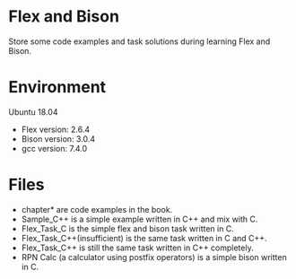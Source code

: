 # Flex and Bison

Store some code examples and task solutions during learning Flex and Bison.

# Environment

Ubuntu 18.04

* Flex version: 2.6.4
* Bison version: 3.0.4
* gcc version: 7.4.0

# Files

- chapter* are code examples in the book.
- Sample_C++ is a simple example written in C++ and mix with C.
- Flex_Task_C is the simple flex and bison task written in C.
- Flex_Task_C++(insufficient) is the same task written in C and C++.
- Flex_Task_C++ is still the same task written in C++ completely.
- RPN Calc (a calculator using postfix operators) is a simple bison written in C.
